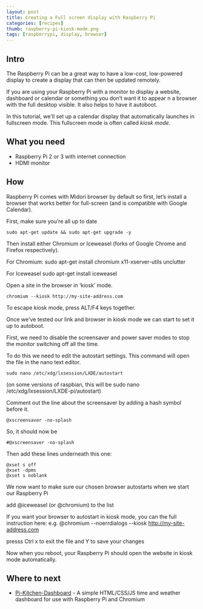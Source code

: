 ```yaml
---
layout: post
title: Creating a Full screen display with Raspberry Pi
categories: [recipes]
thumb: raspberry-pi-kiosk-mode.png
tags: [raspberrypi, display, browser]
---
```


## Intro

The Raspberry Pi can be a great way to have a low-cost, low-powered display to create a display that can then be updated remotely.

If you are using your Raspberry Pi with a monitor to display a website, dashboard or calendar or something you don’t want it to appear n a browser with the full desktop visible. It also helps to have it autoboot.

In this tutorial, we'll set up a calendar display that automatically launches in fullscreen mode. This fullscreen mode is often called *kiosk mode*.

## What you need

- Raspberry Pi 2 or 3 with internet connection
- HDMI monitor

## How

Raspberry Pi comes with Midori browser by default so first, let’s install a browser that works better for full-screen (and is compatible with Google Calendar).

First, make sure you’re all up to date

    sudo apt-get update && sudo apt-get upgrade -y

Then install either Chromium or Iceweasel (forks of Google Chrome and Firefox respectively).

For Chromium:
    sudo apt-get install chromium x11-xserver-utils unclutter

For Iceweasel
    sudo apt-get install iceweasel

Open a site in the browser in ‘kiosk’ mode.

    chromium --kiosk http://my-site-address.com

To escape kiosk mode, press  ALT/F4 keys together.

Once we've tested our link and browser in kiosk mode we can start to set it up to autoboot.

First, we need to disable the screensaver and power saver modes to stop the monitor switching off all the time.

To do this we need to edit the autostart settings. This command will open the file in the nano text editor.

    sudo nano /etc/xdg/lxsession/LXDE/autostart

(on some versions of raspbian, this will be sudo nano /etc/xdg/lxsession/LXDE-pi/autostart)

Comment out the line about the screensaver by adding a hash symbol before it.

    @xscreensaver -no-splash

So, it should now be

    #@xscreensaver -no-splash

Then add these lines underneath this one:

    @xset s off
    @xset -dpms
    @xset s noblank

We now want to make sure our chosen browser autostarts when we start our Raspberry Pi

add @iceweasel (or @chromium) to the list

If you want your browser to autostart in kiosk mode, you can the full instruction here:
e.g.
@chromium --noerrdialogs --kiosk http://my-site-address.com

presss Ctrl x to exit the file and Y to save your changes

Now when you reboot, your Raspberry Pi should open the website in kiosk mode automatically.

## Where to next

- [Pi-Kitchen-Dashboard](https://github.com/userexec/Pi-Kitchen-Dashboard) - A simple HTML/CSS/JS time and weather dashboard for use with Raspberry Pi and Chromium
